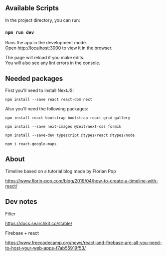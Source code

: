 ## Available Scripts

In the project directory, you can run:

### `npm run dev`

Runs the app in the development mode.<br>
Open [http://localhost:3000](http://localhost:3000) to view it in the browser.

The page will reload if you make edits.<br>
You will also see any lint errors in the console.

## Needed packages

First you'll need to install NextJS:

`npm install --save react react-dom next`

Also you'll need the following packages:

`npm install react-bootstrap bootstrap react-grid-gallery`

`npm install --save next-images @zeit/next-css formik`

`npm install --save-dev typescript @types/react @types/node`

`npm i react-google-maps`



## About

Timeline based on a tutorial blog made by Florian Pop

https://www.florin-pop.com/blog/2019/04/how-to-create-a-timeline-with-react/


## Dev notes
Filter

https://docs.searchkit.co/stable/

Firebase + react

https://www.freecodecamp.org/news/react-and-firebase-are-all-you-need-to-host-your-web-apps-f7ab55919f53/
